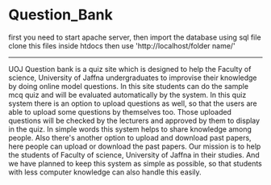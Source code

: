 # Question_Bank
first you need to start apache server, then import the database using sql file
clone this files inside htdocs
then use 'http://localhost/folder name/'

-----------------------------------------------------------------------------------
UOJ Question bank is a quiz site which is designed to help the Faculty of science, University of Jaffna undergraduates to improvise their knowledge by doing online model questions. In this site students can do the sample mcq quiz and will be evaluated automatically by the system. In this quiz system there is an option to upload questions as well, so that the users are able to upload some questions by themselves too. Those uploaded questions will be checked by the lecturers and approved by them to display in the quiz. In simple words this system helps to share knowledge among people. Also there's another option to upload and download past papers, here people can upload or download the past papers. Our mission is to help the students of Faculty of science, University of Jaffna in their studies. And we have planned to keep this system as simple as possible, so that students with less computer knowledge can also handle this easily.
